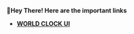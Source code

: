 **👋Hey There! Here are the important links**

 - [**WORLD CLOCK UI**](https://www.figma.com/file/A44mVB24v5c7qjpjBkaHT5/World-Clock?node-id=0%3A1)
   

